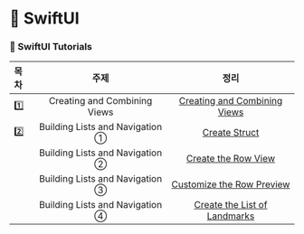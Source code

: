# 🍎 SwiftUI

### 📝 SwiftUI Tutorials 
| 목차 | 주제 | 정리 |
|:----------|:----------:|:----:|
| 1️⃣ | Creating and Combining Views | [Creating and Combining Views](https://github.com/hwangJi-dev/SwiftUI/blob/main/Creating%20and%20Combining%20Views.md)|
| 2️⃣ | Building Lists and Navigation ① | [Create Struct](https://github.com/hwangJi-dev/SwiftUI/blob/main/Create%20Struct%20and%20Model.md)|
|  | Building Lists and Navigation ② | [Create the Row View](https://github.com/hwangJi-dev/SwiftUI/pull/5)|
|  | Building Lists and Navigation ③ | [Customize the Row Preview](https://github.com/hwangJi-dev/SwiftUI/pull/7)|
|  | Building Lists and Navigation ④ | [Create the List of Landmarks](https://github.com/hwangJi-dev/SwiftUI/pull/9)|
